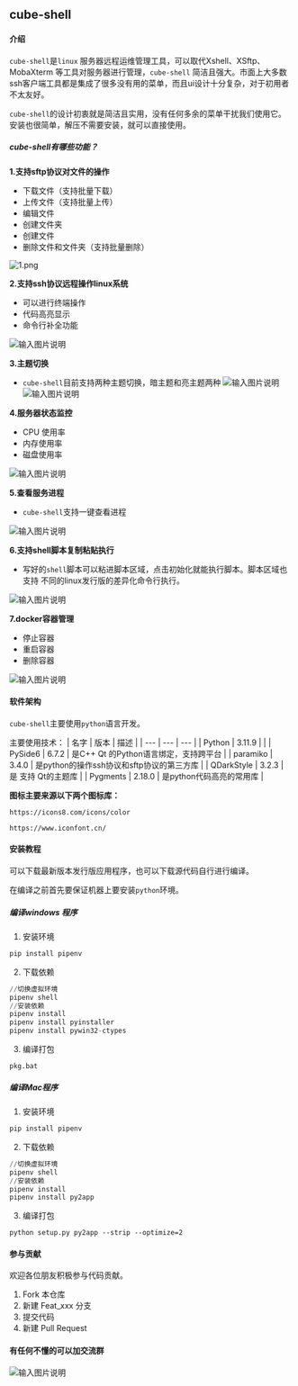 ## cube-shell

#### 介绍
`cube-shell`是`linux` 服务器远程运维管理工具，可以取代Xshell、XSftp、MobaXterm 等工具对服务器进行管理，`cube-shell` 简洁且强大。市面上大多数ssh客户端工具都是集成了很多没有用的菜单，而且ui设计十分复杂，对于初用者不太友好。

`cube-shell`的设计初衷就是简洁且实用，没有任何多余的菜单干扰我们使用它。安装也很简单，解压不需要安装，就可以直接使用。

##### cube-shell有哪些功能？

**1.支持sftp协议对文件的操作**
- 下载文件（支持批量下载）
- 上传文件（支持批量上传）
- 编辑文件
- 创建文件夹
- 创建文件
- 删除文件和文件夹（支持批量删除）

![1.png](https://www.img520.com/QOBNQP.png)

**2.支持ssh协议远程操作linux系统**
- 可以进行终端操作
- 代码高亮显示
- 命令行补全功能

![输入图片说明](test/2.webp)


**3.主题切换**
- `cube-shell`目前支持两种主题切换，暗主题和亮主题两种
![输入图片说明](test/3.webp)
![输入图片说明](test/4.webp)

**4.服务器状态监控**
- CPU 使用率
- 内存使用率
- 磁盘使用率

![输入图片说明](test/5.webp)


**5.查看服务进程**
- `cube-shell`支持一键查看进程

![输入图片说明](test/6.webp)

**6.支持shell脚本复制粘贴执行**

- 写好的`shell`脚本可以粘进脚本区域，点击初始化就能执行脚本。脚本区域也支持 不同的linux发行版的差异化命令行执行。

![输入图片说明](test/7.webp)

**7.docker容器管理**
- 停止容器
- 重启容器
- 删除容器

![输入图片说明](test/8.webp)

    
#### 软件架构
`cube-shell`主要使用`python`语言开发。

主要使用技术：
|   名字  |  版本   |  描述   |
| --- | --- | --- |
|  Python   |  3.11.9   |     |
|  PySide6  |  6.7.2   |  是C++ Qt 的Python语言绑定，支持跨平台   |
|  paramiko   |  3.4.0   |  是python的操作ssh协议和sftp协议的第三方库   |
|  QDarkStyle   |  3.2.3   |  是 支持 Qt的主题库   |
|  Pygments   |   2.18.0  |  是python代码高亮的常用库   |

**图标主要来源以下两个图标库：**

`https://icons8.com/icons/color`

`https://www.iconfont.cn/`

#### 安装教程
可以下载最新版本发行版应用程序，也可以下载源代码自行进行编译。

在编译之前首先要保证机器上要安装`python`环境。

##### 编译windows 程序
1.  安装环境
``` python
pip install pipenv
```
2.  下载依赖
``` python
//切换虚拟环境
pipenv shell
//安装依赖
pipenv install
pipenv install pyinstaller
pipenv install pywin32-ctypes
```
3.  编译打包
```
pkg.bat
```
##### 编译Mac程序
1.  安装环境
``` python
pip install pipenv
```
2.  下载依赖
``` python
//切换虚拟环境
pipenv shell
//安装依赖
pipenv install
pipenv install py2app
```
3.  编译打包
```
python setup.py py2app --strip --optimize=2
```

#### 参与贡献
欢迎各位朋友积极参与代码贡献。

1.  Fork 本仓库
2.  新建 Feat_xxx 分支
3.  提交代码
4.  新建 Pull Request

#### 有任何不懂的可以加交流群
![输入图片说明](test/WechatIMG25.jpg)
